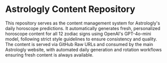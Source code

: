 # Astrologly Content Repository

This repository serves as the content management system for Astrologly's daily horoscope predictions. It automatically generates fresh, personalized horoscope content for all 12 zodiac signs using OpenAI's GPT-4o-mini model, following strict style guidelines to ensure consistency and quality. The content is served via GitHub Raw URLs and consumed by the main Astrologly website, with automated daily generation and rotation workflows ensuring fresh content is always available.